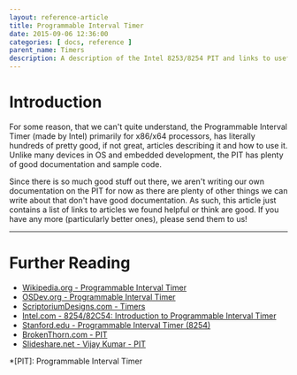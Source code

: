 ```yaml
---
layout: reference-article
title: Programmable Interval Timer
date: 2015-09-06 12:36:00
categories: [ docs, reference ]
parent_name: Timers
description: A description of the Intel 8253/8254 PIT and links to useful articles about its operation.
---
```


# Introduction

For some reason, that we can't quite understand, the Programmable Interval Timer (made by Intel) primarily for x86/x64 processors, has literally hundreds of pretty good, if not great, articles describing it and how to use it. Unlike many devices in OS and embedded development, the PIT has plenty of good documentation and sample code. 

Since there is so much good stuff out there, we aren't writing our own documentation on the PIT for now as there are plenty of other things we can write about that don't have good documentation. As such, this article just contains a list of links to articles we found helpful or think are good. If you have any more (particularly better ones), please send them to us!

---

# Further Reading

- [Wikipedia.org - Programmable Interval Timer](https://en.wikipedia.org/wiki/Programmable_interval_timer)
- [OSDev.org - Programmable Interval Timer](http://wiki.osdev.org/Programmable_Interval_Timer)
- [ScriptoriumDesigns.com - Timers](http://www.scriptoriumdesigns.com/embedded/timers.php)
- [Intel.com - 8254/82C54: Introduction to Programmable Interval Timer](http://www.intel.com/design/archives/periphrl/docs/7203.htm)
- [Stanford.edu - Programmable Interval Timer (8254)](http://www.scs.stanford.edu/10wi-cs140/pintos/specs/8254.pdf)
- [BrokenThorn.com - PIT](http://www.brokenthorn.com/Resources/OSDevPit.html)
- [Slideshare.net - Vijay Kumar - PIT](http://www.slideshare.net/VijayKumar486/8254-programmable-interval-timer-by-vijay)

*[PIT]: Programmable Interval Timer
